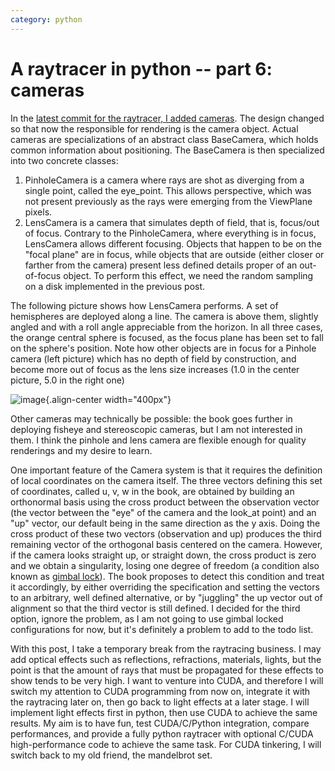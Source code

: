 ```yaml
---
category: python
---
```

A raytracer in python -- part 6: cameras
========================================

In the [latest commit for the raytracer, I added
cameras](https://github.com/stefanoborini/python-raytrace/commit/c5fc3a3c97c46d75d378f6e8c0fa4b53a0efa7b2).
The design changed so that now the responsible for rendering is the
camera object. Actual cameras are specializations of an abstract class
BaseCamera, which holds common information about positioning. The
BaseCamera is then specialized into two concrete classes:

1.  PinholeCamera is a camera where rays are shot as diverging from a
    single point, called the eye\_point. This allows perspective, which
    was not present previously as the rays were emerging from the
    ViewPlane pixels.
2.  LensCamera is a camera that simulates depth of field, that is,
    focus/out of focus. Contrary to the PinholeCamera, where everything
    is in focus, LensCamera allows different focusing. Objects that
    happen to be on the \"focal plane\" are in focus, while objects that
    are outside (either closer or farther from the camera) present less
    defined details proper of an out-of-focus object. To perform this
    effect, we need the random sampling on a disk implemented in the
    previous post.

The following picture shows how LensCamera performs. A set of
hemispheres are deployed along a line. The camera is above them,
slightly angled and with a roll angle appreciable from the horizon. In
all three cases, the orange central sphere is focused, as the focus
plane has been set to fall on the sphere\'s position. Note how other
objects are in focus for a Pinhole camera (left picture) which has no
depth of field by construction, and become more out of focus as the lens
size increases (1.0 in the center picture, 5.0 in the right one)

![image](http://forthescience.org/blog/wp-content/uploads/2011/08/lens.png){.align-center
width="400px"}

Other cameras may technically be possible: the book goes further in
deploying fisheye and stereoscopic cameras, but I am not interested in
them. I think the pinhole and lens camera are flexible enough for
quality renderings and my desire to learn.

One important feature of the Camera system is that it requires the
definition of local coordinates on the camera itself. The three vectors
defining this set of coordinates, called u, v, w in the book, are
obtained by building an orthonormal basis using the cross product
between the observation vector (the vector between the \"eye\" of the
camera and the look\_at point) and an \"up\" vector, our default being
in the same direction as the y axis. Doing the cross product of these
two vectors (observation and up) produces the third remaining vector of
the orthogonal basis centered on the camera. However, if the camera
looks straight up, or straight down, the cross product is zero and we
obtain a singularity, losing one degree of freedom (a condition also
known as [gimbal lock](http://en.wikipedia.org/wiki/Gimbal_lock)). The
book proposes to detect this condition and treat it accordingly, by
either overriding the specification and setting the vectors to an
arbitrary, well defined alternative, or by \"juggling\" the up vector
out of alignment so that the third vector is still defined. I decided
for the third option, ignore the problem, as I am not going to use
gimbal locked configurations for now, but it\'s definitely a problem to
add to the todo list.

With this post, I take a temporary break from the raytracing business. I
may add optical effects such as reflections, refractions, materials,
lights, but the point is that the amount of rays that must be propagated
for these effects to show tends to be very high. I want to venture into
CUDA, and therefore I will switch my attention to CUDA programming from
now on, integrate it with the raytracing later on, then go back to light
effects at a later stage. I will implement light effects first in
python, then use CUDA to achieve the same results. My aim is to have
fun, test CUDA/C/Python integration, compare performances, and provide a
fully python raytracer with optional C/CUDA high-performance code to
achieve the same task. For CUDA tinkering, I will switch back to my old
friend, the mandelbrot set.
